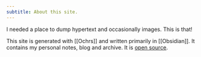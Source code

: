 ```yaml
---
subtitle: About this site.
---
```

I needed a place to dump hypertext and occasionally images.  This is that!

This site is generated with [[Ochrs]] and written primarily in [[Obsidian]].  It contains my personal notes, blog and archive. It is [open source](https://github.com/zachpmanson/notes).